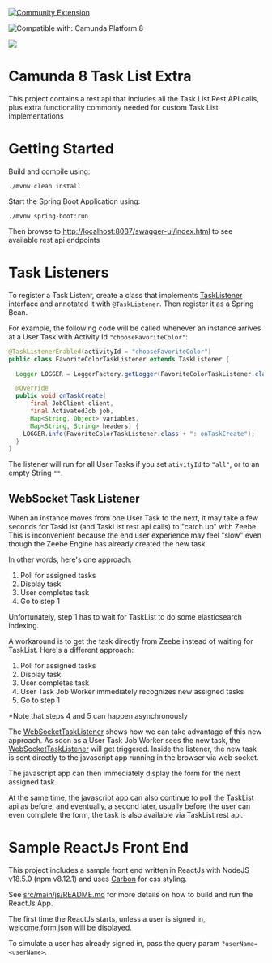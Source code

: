 [![Community Extension](https://img.shields.io/badge/Community%20Extension-An%20open%20source%20community%20maintained%20project-FF4700)](https://github.com/camunda-community-hub/community)

![Compatible with: Camunda Platform 8](https://img.shields.io/badge/Compatible%20with-Camunda%20Platform%208-0072Ce)

[![](https://img.shields.io/badge/Lifecycle-Proof%20of%20Concept-blueviolet)](https://github.com/Camunda-Community-Hub/community/blob/main/extension-lifecycle.md#proof-of-concept-)

# Camunda 8 Task List Extra

This project contains a rest api that includes all the Task List Rest API calls, plus extra functionality commonly
needed for custom Task List implementations

# Getting Started

Build and compile using:

```shell
./mvnw clean install
```

Start the Spring Boot Application using:

```shell
./mvnw spring-boot:run
```

Then browse to [http://localhost:8087/swagger-ui/index.html](http://localhost:8087/swagger-ui/index.html) to see available
rest api endpoints

# Task Listeners

To register a Task Listenr, create a class that implements [TaskListener](src/main/java/io/camunda/tasklist/TaskListener.java) interface and annotated it with `@TaskListener`. Then register it as a Spring Bean.

For example, the following code will be called whenever an instance arrives at a User Task with Activity Id `"chooseFavoriteColor"`:

```java
@TaskListenerEnabled(activityId = "chooseFavoriteColor")
public class FavoriteColorTaskListener extends TaskListener {

  Logger LOGGER = LoggerFactory.getLogger(FavoriteColorTaskListener.class);

  @Override
  public void onTaskCreate(
      final JobClient client,
      final ActivatedJob job,
      Map<String, Object> variables,
      Map<String, String> headers) {
    LOGGER.info(FavoriteColorTaskListener.class + ": onTaskCreate");
  }
}
```

The listener will run for all User Tasks if you set `ativityId` to `"all"`, or to an empty String `""`.

## WebSocket Task Listener

When an instance moves from one User Task to the next, it may take a few seconds for TaskList (and TaskList rest
api calls) to "catch up" with Zeebe. This is inconvenient because the end user experience may feel "slow" even though
the Zeebe Engine has already created the new task.

In other words, here's one approach:

1. Poll for assigned tasks
2. Display task
3. User completes task
4. Go to step 1

Unfortunately, step 1 has to wait for TaskList to do some elasticsearch indexing.

A workaround is to get the task directly from Zeebe instead of waiting for TaskList. Here's a different approach:

1. Poll for assigned tasks
2. Display task
3. User completes task
4. User Task Job Worker immediately recognizes new assigned tasks
5. Go to step 1

*Note that steps 4 and 5 can happen asynchronously

The [WebSocketTaskListener](src/main/java/io/camunda/tasklist/listeners/WebSocketTaskListener.java) shows how we can take
advantage of this new approach. As soon as a User Task Job Worker sees the new task, the [WebSocketTaskListener](src/main/java/io/camunda/tasklist/listeners/WebSocketTaskListener.java) will get triggered. Inside the listener, the new task is sent directly to the javascript app running in the browser via web socket.

The javascript app can then immediately display the form for the next assigned task.

At the same time, the javascript app can also continue to poll the TaskList api as before, and eventually, a second
later, usually before the user can even complete the form, the task is also available via TaskList rest api.

# Sample ReactJs Front End

This project includes a sample front end written in ReactJs with NodeJS v18.5.0 (npm v8.12.1) and uses [Carbon](https://github.com/carbon-design-system/carbon) for css styling.

See [src/main/js/README.md](src/main/js/README.md) for more details on how to build and run the ReactJs App.

The first time the ReactJs starts, unless a user is signed in, [welcome.form.json](src/main/js/src/forms/welcome.form.json) will be displayed.

To simulate a user has already signed in, pass the query param `?userName=<userName>`.



